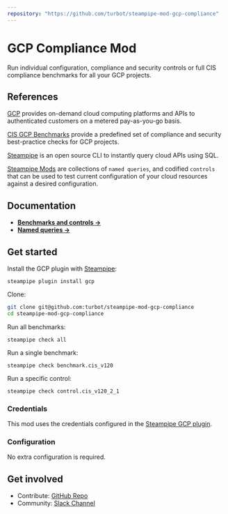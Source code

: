 ```yaml
---
repository: "https://github.com/turbot/steampipe-mod-gcp-compliance"
---
```


# GCP Compliance Mod

Run individual configuration, compliance and security controls or full CIS compliance benchmarks for all your GCP projects. 

## References
[GCP](https://cloud.google.com) provides on-demand cloud computing platforms and APIs to authenticated customers on a metered pay-as-you-go basis.

[CIS GCP Benchmarks](https://www.cisecurity.org/benchmark/google_cloud_computing_platform/) provide a predefined set of compliance and security best-practice checks for GCP projects.

[Steampipe](https://steampipe.io) is an open source CLI to instantly query cloud APIs using SQL.

[Steampipe Mods](https://steampipe.io/docs/steampipe-mods/) are collections of `named queries`, and codified `controls` that can be used to test current configuration of your cloud resources against a desired configuration.

## Documentation

- **[Benchmarks and controls →](https://hub.steampipe.io/mods/turbot/gcp_compliance/controls)**
- **[Named queries →](https://hub.steampipe.io/mods/turbot/gcp_compliance/queries)**

## Get started

Install the GCP plugin with [Steampipe](https://steampipe.io):
```shell
steampipe plugin install gcp
```

Clone:
```sh
git clone git@github.com:turbot/steampipe-mod-gcp-compliance
cd steampipe-mod-gcp-compliance
```

Run all benchmarks:
```shell
steampipe check all
```

Run a single benchmark:
```shell
steampipe check benchmark.cis_v120
```

Run a specific control:
```shell
steampipe check control.cis_v120_2_1
```

### Credentials

This mod uses the credentials configured in the [Steampipe GCP plugin](https://hub.steampipe.io/plugins/turbot/gcp).

### Configuration

No extra configuration is required.

## Get involved

* Contribute: [GitHub Repo](https://github.com/turbot/steampipe-mod-gcp-compliance)
* Community: [Slack Channel](https://join.slack.com/t/steampipe/shared_invite/zt-oij778tv-lYyRTWOTMQYBVAbtPSWs3g)

